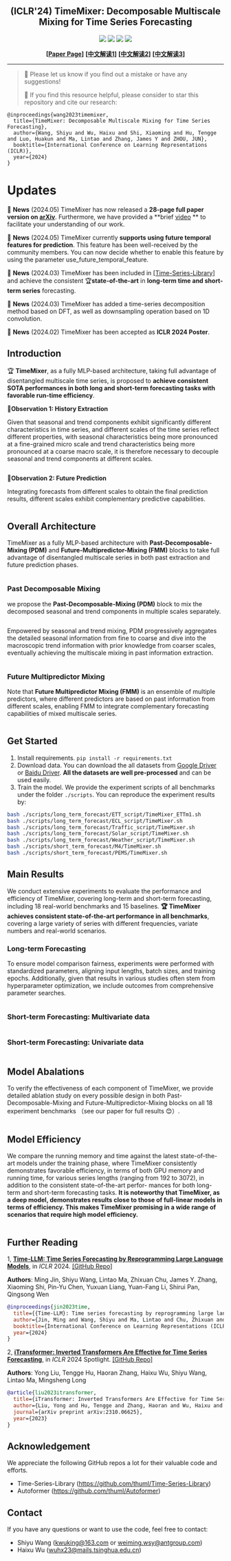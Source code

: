 <div align="center">
  <!-- <h1><b> Time-LLM </b></h1> -->
  <!-- <h2><b> Time-LLM </b></h2> -->
  <h2><b> (ICLR'24) TimeMixer: Decomposable Multiscale Mixing for Time Series Forecasting </b></h2>
</div>


<div align="center">

![](https://img.shields.io/github/last-commit/KimMeen/Time-LLM?color=green)
![](https://img.shields.io/github/stars/kwuking/TimeMixer?color=yellow)
![](https://img.shields.io/github/forks/kwuking/TimeMixer?color=lightblue)
![](https://img.shields.io/badge/PRs-Welcome-green)

</div>

<div align="center">

**[<a href="https://openreview.net/pdf?id=7oLshfEIC2">Paper Page</a>]**
**[<a href="https://mp.weixin.qq.com/s/MsJmWfXuqh_pTYlwve6O3Q">中文解读1</a>]**
**[<a href="https://zhuanlan.zhihu.com/p/686772622">中文解读2</a>]**
**[<a href="https://mp.weixin.qq.com/s/YZ7L1hImIt-jbRT2tizyQw">中文解读3</a>]**

</div>


---
>
> 🙋 Please let us know if you find out a mistake or have any suggestions!
> 
> 🌟 If you find this resource helpful, please consider to star this repository and cite our research:

```
@inproceedings{wang2023timemixer,
  title={TimeMixer: Decomposable Multiscale Mixing for Time Series Forecasting},
  author={Wang, Shiyu and Wu, Haixu and Shi, Xiaoming and Hu, Tengge and Luo, Huakun and Ma, Lintao and Zhang, James Y and ZHOU, JUN},
  booktitle={International Conference on Learning Representations (ICLR)},
  year={2024}
}
```

# Updates

🚩 **News** (2024.05) TimeMixer has now released a **28-page full paper version on [arXiv](https://arxiv.org/abs/2405.14616)**. Furthermore, we have provided a **brief [video](https://iclr.cc/virtual/2024/poster/19347) ** to facilitate your understanding of our work.

🚩 **News** (2024.05) TimeMixer currently **supports using future temporal features for prediction**. This feature has been well-received by the community members. You can now decide whether to enable this feature by using the parameter use_future_temporal_feature.

🚩 **News** (2024.03) TimeMixer has been included in [[Time-Series-Library]](https://github.com/thuml/Time-Series-Library) and achieve the consistent 🏆**state-of-the-art** in **long-term time and short-term series** forecasting.

🚩 **News** (2024.03) TimeMixer has added a time-series decomposition method based on DFT, as well as downsampling operation based on 1D convolution.

🚩 **News** (2024.02) TimeMixer has been accepted as **ICLR 2024 Poster**.

## Introduction
🏆 **TimeMixer**, as a fully MLP-based architecture, taking full advantage of disentangled multiscale time series, is proposed to **achieve consistent SOTA performances in both long and short-term forecasting tasks with favorable run-time efficiency**.

🌟**Observation 1: History Extraction** 

Given that seasonal and trend components exhibit significantly different characteristics in time series, and different scales of the time series reflect different properties, with seasonal characteristics being more pronounced at a fine-grained micro scale and trend characteristics being more pronounced at a coarse macro scale, it is therefore necessary to decouple seasonal and trend components at different scales.

<p align="center">
<img src="./figures/motivation1.png"  alt="" align=center />
</p>

🌟**Observation 2: Future Prediction** 

Integrating forecasts from different scales to obtain the final prediction results, different scales exhibit complementary predictive capabilities.

<p align="center">
<img src="./figures/motivation2.png"  alt="" align=center />
</p>

## Overall Architecture
TimeMixer as a fully MLP-based architecture with **Past-Decomposable-Mixing (PDM)** and **Future-Multipredictor-Mixing (FMM)** blocks to take full advantage of disentangled multiscale series in both past extraction and future prediction phases. 

<p align="center">
<img src="./figures/overall.png"  alt="" align=center />
</p>

### Past Decomposable Mixing 
we propose the **Past-Decomposable-Mixing (PDM)** block to mix the decomposed seasonal and trend components in multiple scales separately. 

<p align="center">
<img src="./figures/past_mixing1.png"  alt="" align=center />
</p>

Empowered by seasonal and trend mixing, PDM progressively aggregates the detailed seasonal information from fine to coarse and dive into the macroscopic trend information with prior knowledge from coarser scales, eventually achieving the multiscale mixing in past information extraction.

<p align="center">
<img src="./figures/past_mixing2.png"  alt="" align=center />
</p>

### Future Multipredictor Mixing 
Note that **Future Multipredictor Mixing (FMM)** is an ensemble of multiple predictors, where different predictors are based on past information from different scales, enabling FMM to integrate complementary forecasting capabilities of mixed multiscale series.

<p align="center">
<img src="./figures/future_mixing.png"  alt="" align=center />
</p>



## Get Started

1. Install requirements. ```pip install -r requirements.txt```
2. Download data. You can download the all datasets from [Google Driver](https://drive.google.com/u/0/uc?id=1NF7VEefXCmXuWNbnNe858WvQAkJ_7wuP&export=download) or [Baidu Driver](https://pan.baidu.com/share/init?surl=r3KhGd0Q9PJIUZdfEYoymg&pwd=i9iy). **All the datasets are well pre-processed** and can be used easily.
3. Train the model. We provide the experiment scripts of all benchmarks under the folder `./scripts`. You can reproduce the experiment results by:

```bash
bash ./scripts/long_term_forecast/ETT_script/TimeMixer_ETTm1.sh
bash ./scripts/long_term_forecast/ECL_script/TimeMixer.sh
bash ./scripts/long_term_forecast/Traffic_script/TimeMixer.sh
bash ./scripts/long_term_forecast/Solar_script/TimeMixer.sh
bash ./scripts/long_term_forecast/Weather_script/TimeMixer.sh
bash ./scripts/short_term_forecast/M4/TimeMixer.sh
bash ./scripts/short_term_forecast/PEMS/TimeMixer.sh
```

## Main Results
We conduct extensive experiments to evaluate the performance and efficiency of TimeMixer, covering long-term and short-term forecasting, including 18 real-world benchmarks and 15 baselines.
**🏆 TimeMixer achieves consistent state-of-the-art performance in all benchmarks**, covering a large variety of series with different frequencies, variate numbers and real-world scenarios.

### Long-term Forecasting

To ensure model comparison fairness, experiments were performed with standardized parameters, aligning input lengths, batch sizes, and training epochs. Additionally, given that results in various studies often stem from hyperparameter optimization, we include outcomes from comprehensive parameter searches.

<p align="center">
<img src="./figures/long_results.png"  alt="" align=center />
</p>

### Short-term Forecasting: Multivariate data

<p align="center">
<img src="./figures/pems_results.png"  alt="" align=center />
</p>

###  Short-term Forecasting: Univariate data

<p align="center">
<img src="./figures/m4_results.png"  alt="" align=center />
</p>


## Model Abalations

To verify the effectiveness of each component of TimeMixer, we provide detailed ablation study on every possible design in both Past-Decomposable-Mixing and Future-Multipredictor-Mixing blocks on all 18 experiment benchmarks （see our paper for full results 😊）.

<p align="center">
<img src="./figures/ablation.png"  alt="" align=center />
</p>

## Model Efficiency
We compare the running memory and time against the latest state-of-the-art models under the training phase, where TimeMixer consistently demonstrates favorable efficiency, in terms of both GPU memory and running time, for various series lengths (ranging from 192 to 3072), in addition to the consistent state-of-the-art perfor- mances for both long-term and short-term forecasting tasks.
**It is noteworthy that TimeMixer, as a deep model, demonstrates results close to those of full-linear models in terms of efficiency. This makes TimeMixer promising in a wide range of scenarios that require high model efficiency.**

<p align="center">
<img src="./figures/efficiency.png"  alt="" align=center />
</p>

## Further Reading
1, [**Time-LLM: Time Series Forecasting by Reprogramming Large Language Models**](https://arxiv.org/abs/2310.01728), in *ICLR* 2024.
[\[GitHub Repo\]](https://github.com/KimMeen/Time-LLM)

**Authors**: Ming Jin, Shiyu Wang, Lintao Ma, Zhixuan Chu, James Y. Zhang, Xiaoming Shi, Pin-Yu Chen, Yuxuan Liang, Yuan-Fang Li, Shirui Pan, Qingsong Wen

```bibtex
@inproceedings{jin2023time,
  title={{Time-LLM}: Time series forecasting by reprogramming large language models},
  author={Jin, Ming and Wang, Shiyu and Ma, Lintao and Chu, Zhixuan and Zhang, James Y and Shi, Xiaoming and Chen, Pin-Yu and Liang, Yuxuan and Li, Yuan-Fang and Pan, Shirui and Wen, Qingsong},
  booktitle={International Conference on Learning Representations (ICLR)},
  year={2024}
}
```

2, [**iTransformer: Inverted Transformers Are Effective for Time Series Forecasting**](https://arxiv.org/abs/2310.06625), in *ICLR* 2024 Spotlight.
[\[GitHub Repo\]](https://github.com/thuml/iTransformer)

**Authors**: Yong Liu, Tengge Hu, Haoran Zhang, Haixu Wu, Shiyu Wang, Lintao Ma, Mingsheng Long

```bibtex
@article{liu2023itransformer,
  title={iTransformer: Inverted Transformers Are Effective for Time Series Forecasting},
  author={Liu, Yong and Hu, Tengge and Zhang, Haoran and Wu, Haixu and Wang, Shiyu and Ma, Lintao and Long, Mingsheng},
  journal={arXiv preprint arXiv:2310.06625},
  year={2023}
}
```

## Acknowledgement

We appreciate the following GitHub repos a lot for their valuable code and efforts.
- Time-Series-Library (https://github.com/thuml/Time-Series-Library)
- Autoformer (https://github.com/thuml/Autoformer)

## Contact

If you have any questions or want to use the code, feel free to contact:
* Shiyu Wang (kwuking@163.com or weiming.wsy@antgroup.com)
* Haixu Wu (wuhx23@mails.tsinghua.edu.cn)
